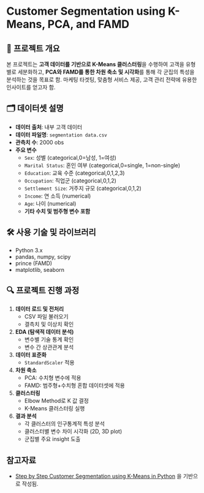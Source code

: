 # Customer Segmentation using K-Means, PCA, and FAMD

## 📌 프로젝트 개요
본 프로젝트는 **고객 데이터를 기반으로 K-Means 클러스터링**을 수행하여 고객을 유형별로 세분화하고, **PCA와 FAMD를 통한 차원 축소 및 시각화**를 통해 각 군집의 특성을 분석하는 것을 목표로 함.
마케팅 타겟팅, 맞춤형 서비스 제공, 고객 관리 전략에 유용한 인사이트를 얻고자 함.

## 🗂️ 데이터셋 설명
- **데이터 출처**: 내부 고객 데이터
- **데이터 파일명**: `segmentation data.csv`
- **관측치 수**: 2000 obs
- **주요 변수**
  - `Sex`: 성별 (categorical,0=남성, 1=여성)
  - `Marital Status`: 혼인 여부 (categorical,0=single, 1=non-single)
  - `Education`: 교육 수준 (categorical,0,1,2,3)
  - `Occupation`: 직업군 (categorical,0,1,2)
  - `Settlement Size`: 거주지 규모 (categorical,0,1,2)
  - `Income`: 연 소득 (numerical)
  - `Age`: 나이 (numerical)
  - **기타 수치 및 범주형 변수 포함**

## 🛠️ 사용 기술 및 라이브러리
- Python 3.x
- pandas, numpy, scipy
- prince (FAMD)
- matplotlib, seaborn

## 🔍 프로젝트 진행 과정
1. **데이터 로드 및 전처리**
   - CSV 파일 불러오기
   - 결측치 및 이상치 확인
2. **EDA (탐색적 데이터 분석)**
   - 변수별 기술 통계 확인
   - 변수 간 상관관계 분석
3. **데이터 표준화**
   - `StandardScaler` 적용
4. **차원 축소**
   - PCA: 수치형 변수에 적용
   - FAMD: 범주형+수치형 혼합 데이터셋에 적용
5. **클러스터링**
   - Elbow Method로 K 값 결정
   - K-Means 클러스터링 실행
6. **결과 분석**
   - 각 클러스터의 인구통계적 특성 분석
   - 클러스터별 변수 차이 시각화 (2D, 3D plot)
   - 군집별 주요 insight 도출

## 참고자료
- [Step by Step Customer Segmentation using K-Means in Python](https://medium.com/@ugursavci/step-by-step-customer-segmentation-using-k-means-and-pca-in-python-5733822295b6) 을 기반으로 작성됨.



